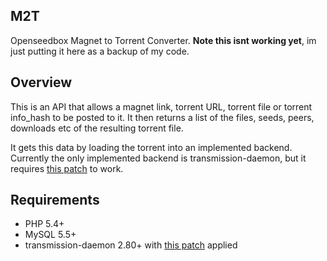 ## M2T

Openseedbox Magnet to Torrent Converter. **Note this isnt working yet**, im just putting it here as a backup of my code.

## Overview

This is an API that allows a magnet link, torrent URL, torrent file or torrent info_hash to be posted to it. It then returns a list of the files, seeds, peers, downloads etc of the resulting torrent file.

It gets this data by loading the torrent into an implemented backend. Currently the only implemented backend is transmission-daemon, but it requires [this patch](https://trac.transmissionbt.com/ticket/5547) to work.

## Requirements
- PHP 5.4+
- MySQL 5.5+
- transmission-daemon 2.80+ with [this patch](https://trac.transmissionbt.com/ticket/5547) applied

